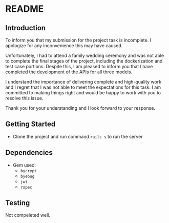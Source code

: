 # README

## Introduction
To inform you that my submission for the project task is incomplete. I apologize for any inconvenience this may have caused.

Unfortunately, I had to attend a family wedding ceremony and was not able to complete the final stages of the project, including the dockerization and test case portions. Despite this, I am pleased to inform you that I have completed the development of the APIs for all three models.

I understand the importance of delivering complete and high-quality work and I regret that I was not able to meet the expectations for this task. I am committed to making things right and would be happy to work with you to resolve this issue.

Thank you for your understanding and I look forward to your response.
## Getting Started
- Clone the project and run command `rails s` to run the server
## Dependencies
- Gem used:
  -  `bycrypt`
  -  `byebug`
  -  `jwt`
  -  `rspec`
## Testing
Not compeleted well.
